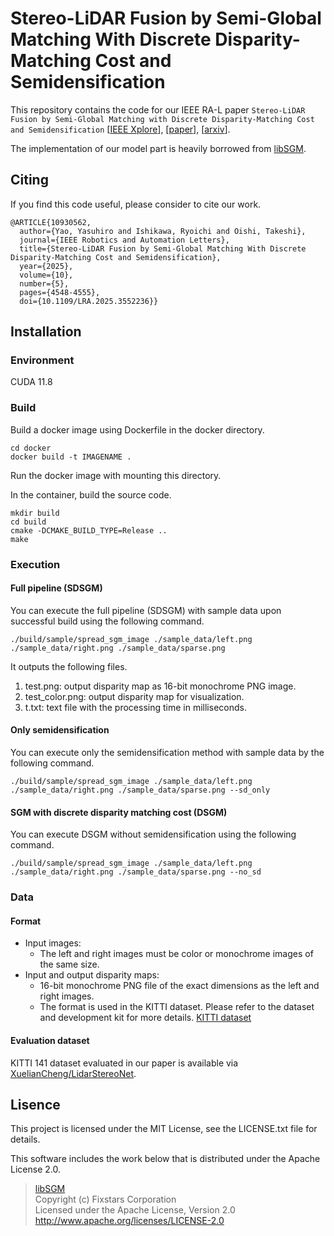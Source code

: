 # Stereo-LiDAR Fusion by Semi-Global Matching With Discrete Disparity-Matching Cost and Semidensification
This repository contains the code for our IEEE RA-L paper `Stereo-LiDAR Fusion by Semi-Global Matching with Discrete Disparity-Matching Cost and Semidensification` [[IEEE Xplore](https://doi.org/10.1109/LRA.2025.3552236)], [[paper](https://ieeexplore.ieee.org/stamp/stamp.jsp?tp=&arnumber=10930562)], [[arxiv](http://arxiv.org/abs/2504.05148)].

The implementation of our model part is heavily borrowed from [libSGM](https://github.com/fixstars/libSGM). 

## Citing
If you find this code useful, please consider to cite our work.

```
@ARTICLE{10930562,
  author={Yao, Yasuhiro and Ishikawa, Ryoichi and Oishi, Takeshi},
  journal={IEEE Robotics and Automation Letters}, 
  title={Stereo-LiDAR Fusion by Semi-Global Matching With Discrete Disparity-Matching Cost and Semidensification}, 
  year={2025},
  volume={10},
  number={5},
  pages={4548-4555},
  doi={10.1109/LRA.2025.3552236}}
```

## Installation

### Environment

CUDA 11.8

### Build
Build a docker image using Dockerfile in the docker directory.
```shell
cd docker
docker build -t IMAGENAME .
```

Run the docker image with mounting this directory.

In the container, build the source code.
```shell
mkdir build
cd build
cmake -DCMAKE_BUILD_TYPE=Release ..
make
```

### Execution
#### Full pipeline (SDSGM)
You can execute the full pipeline (SDSGM) with sample data upon successful build using the following command.
```shell
./build/sample/spread_sgm_image ./sample_data/left.png ./sample_data/right.png ./sample_data/sparse.png
```
It outputs the following files.
1. test.png: output disparity map as 16-bit monochrome PNG image.
2. test_color.png: output disparity map for visualization.
3. t.txt: text file with the processing time in milliseconds.

#### Only semidensification
You can execute only the semidensification method with sample data by the following command.
```shell
./build/sample/spread_sgm_image ./sample_data/left.png ./sample_data/right.png ./sample_data/sparse.png --sd_only
```

#### SGM with discrete disparity matching cost (DSGM) 
You can execute DSGM without semidensification using the following command.
```shell
./build/sample/spread_sgm_image ./sample_data/left.png ./sample_data/right.png ./sample_data/sparse.png --no_sd
```

### Data
#### Format
- Input images:
    - The left and right images must be color or monochrome images of the same size.
- Input and output disparity maps:
    - 16-bit monochrome PNG file of the exact dimensions as the left and right images.
    - The format is used in the KITTI dataset. Please refer to the dataset and development kit for more details. [KITTI dataset](https://www.cvlibs.net/datasets/kitti/eval_scene_flow.php?benchmark=stereo)

#### Evaluation dataset
KITTI 141 dataset evaluated in our paper is available via [XuelianCheng/LidarStereoNet](https://github.com/XuelianCheng/LidarStereoNet/tree/master?tab=readme-ov-file#validation-dataset).

## Lisence
This project is licensed under the MIT License, see the LICENSE.txt file for details.  

This software includes the work below that is distributed under the Apache License 2.0.  
> [libSGM](https://github.com/fixstars/libSGM)  
> Copyright (c) Fixstars Corporation  
> Licensed under the Apache License, Version 2.0  
> http://www.apache.org/licenses/LICENSE-2.0  
